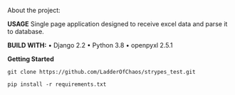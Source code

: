 About the project:


**USAGE**
Single page application designed to receive excel data and parse it to database.

**BUILD WITH:**
• Django 2.2
• Python 3.8
• openpyxl 2.5.1

**Getting Started**

```git clone https://github.com/LadderOfChaos/strypes_test.git```

```pip install -r requirements.txt```



